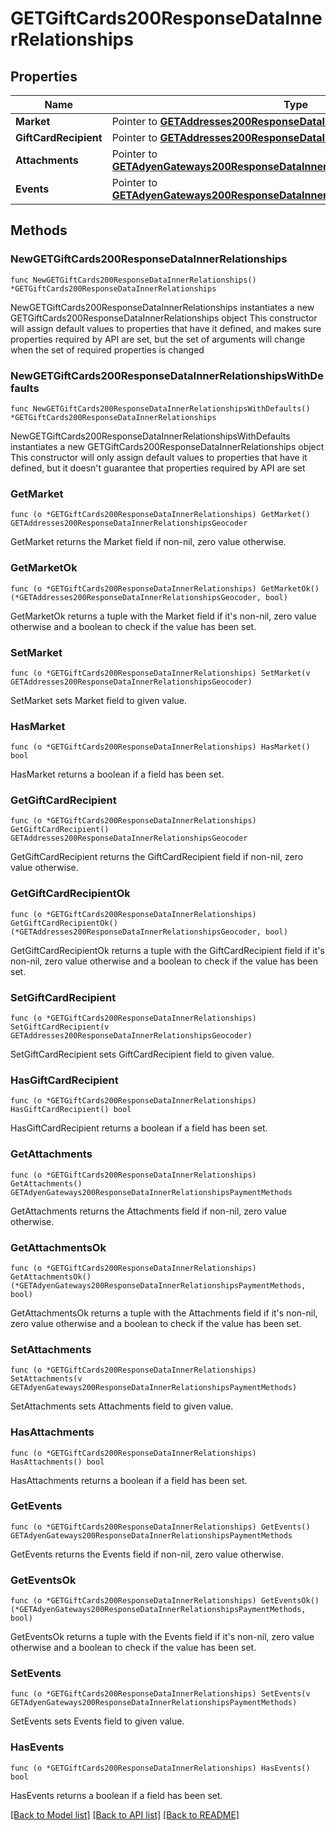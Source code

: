 # GETGiftCards200ResponseDataInnerRelationships

## Properties

Name | Type | Description | Notes
------------ | ------------- | ------------- | -------------
**Market** | Pointer to [**GETAddresses200ResponseDataInnerRelationshipsGeocoder**](GETAddresses200ResponseDataInnerRelationshipsGeocoder.md) |  | [optional] 
**GiftCardRecipient** | Pointer to [**GETAddresses200ResponseDataInnerRelationshipsGeocoder**](GETAddresses200ResponseDataInnerRelationshipsGeocoder.md) |  | [optional] 
**Attachments** | Pointer to [**GETAdyenGateways200ResponseDataInnerRelationshipsPaymentMethods**](GETAdyenGateways200ResponseDataInnerRelationshipsPaymentMethods.md) |  | [optional] 
**Events** | Pointer to [**GETAdyenGateways200ResponseDataInnerRelationshipsPaymentMethods**](GETAdyenGateways200ResponseDataInnerRelationshipsPaymentMethods.md) |  | [optional] 

## Methods

### NewGETGiftCards200ResponseDataInnerRelationships

`func NewGETGiftCards200ResponseDataInnerRelationships() *GETGiftCards200ResponseDataInnerRelationships`

NewGETGiftCards200ResponseDataInnerRelationships instantiates a new GETGiftCards200ResponseDataInnerRelationships object
This constructor will assign default values to properties that have it defined,
and makes sure properties required by API are set, but the set of arguments
will change when the set of required properties is changed

### NewGETGiftCards200ResponseDataInnerRelationshipsWithDefaults

`func NewGETGiftCards200ResponseDataInnerRelationshipsWithDefaults() *GETGiftCards200ResponseDataInnerRelationships`

NewGETGiftCards200ResponseDataInnerRelationshipsWithDefaults instantiates a new GETGiftCards200ResponseDataInnerRelationships object
This constructor will only assign default values to properties that have it defined,
but it doesn't guarantee that properties required by API are set

### GetMarket

`func (o *GETGiftCards200ResponseDataInnerRelationships) GetMarket() GETAddresses200ResponseDataInnerRelationshipsGeocoder`

GetMarket returns the Market field if non-nil, zero value otherwise.

### GetMarketOk

`func (o *GETGiftCards200ResponseDataInnerRelationships) GetMarketOk() (*GETAddresses200ResponseDataInnerRelationshipsGeocoder, bool)`

GetMarketOk returns a tuple with the Market field if it's non-nil, zero value otherwise
and a boolean to check if the value has been set.

### SetMarket

`func (o *GETGiftCards200ResponseDataInnerRelationships) SetMarket(v GETAddresses200ResponseDataInnerRelationshipsGeocoder)`

SetMarket sets Market field to given value.

### HasMarket

`func (o *GETGiftCards200ResponseDataInnerRelationships) HasMarket() bool`

HasMarket returns a boolean if a field has been set.

### GetGiftCardRecipient

`func (o *GETGiftCards200ResponseDataInnerRelationships) GetGiftCardRecipient() GETAddresses200ResponseDataInnerRelationshipsGeocoder`

GetGiftCardRecipient returns the GiftCardRecipient field if non-nil, zero value otherwise.

### GetGiftCardRecipientOk

`func (o *GETGiftCards200ResponseDataInnerRelationships) GetGiftCardRecipientOk() (*GETAddresses200ResponseDataInnerRelationshipsGeocoder, bool)`

GetGiftCardRecipientOk returns a tuple with the GiftCardRecipient field if it's non-nil, zero value otherwise
and a boolean to check if the value has been set.

### SetGiftCardRecipient

`func (o *GETGiftCards200ResponseDataInnerRelationships) SetGiftCardRecipient(v GETAddresses200ResponseDataInnerRelationshipsGeocoder)`

SetGiftCardRecipient sets GiftCardRecipient field to given value.

### HasGiftCardRecipient

`func (o *GETGiftCards200ResponseDataInnerRelationships) HasGiftCardRecipient() bool`

HasGiftCardRecipient returns a boolean if a field has been set.

### GetAttachments

`func (o *GETGiftCards200ResponseDataInnerRelationships) GetAttachments() GETAdyenGateways200ResponseDataInnerRelationshipsPaymentMethods`

GetAttachments returns the Attachments field if non-nil, zero value otherwise.

### GetAttachmentsOk

`func (o *GETGiftCards200ResponseDataInnerRelationships) GetAttachmentsOk() (*GETAdyenGateways200ResponseDataInnerRelationshipsPaymentMethods, bool)`

GetAttachmentsOk returns a tuple with the Attachments field if it's non-nil, zero value otherwise
and a boolean to check if the value has been set.

### SetAttachments

`func (o *GETGiftCards200ResponseDataInnerRelationships) SetAttachments(v GETAdyenGateways200ResponseDataInnerRelationshipsPaymentMethods)`

SetAttachments sets Attachments field to given value.

### HasAttachments

`func (o *GETGiftCards200ResponseDataInnerRelationships) HasAttachments() bool`

HasAttachments returns a boolean if a field has been set.

### GetEvents

`func (o *GETGiftCards200ResponseDataInnerRelationships) GetEvents() GETAdyenGateways200ResponseDataInnerRelationshipsPaymentMethods`

GetEvents returns the Events field if non-nil, zero value otherwise.

### GetEventsOk

`func (o *GETGiftCards200ResponseDataInnerRelationships) GetEventsOk() (*GETAdyenGateways200ResponseDataInnerRelationshipsPaymentMethods, bool)`

GetEventsOk returns a tuple with the Events field if it's non-nil, zero value otherwise
and a boolean to check if the value has been set.

### SetEvents

`func (o *GETGiftCards200ResponseDataInnerRelationships) SetEvents(v GETAdyenGateways200ResponseDataInnerRelationshipsPaymentMethods)`

SetEvents sets Events field to given value.

### HasEvents

`func (o *GETGiftCards200ResponseDataInnerRelationships) HasEvents() bool`

HasEvents returns a boolean if a field has been set.


[[Back to Model list]](../README.md#documentation-for-models) [[Back to API list]](../README.md#documentation-for-api-endpoints) [[Back to README]](../README.md)


